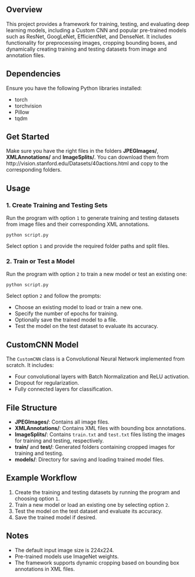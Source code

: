 <h2>Overview</h2>
<p>This project provides a framework for training, testing, and evaluating deep learning models, including a Custom CNN and popular pre-trained models such as ResNet, GoogLeNet, EfficientNet, and DenseNet. It includes functionality for preprocessing images, cropping bounding boxes, and dynamically creating training and testing datasets from image and annotation files.</p>

<h2>Dependencies</h2>
<p>Ensure you have the following Python libraries installed:</p>
<ul>
    <li>torch</li>
    <li>torchvision</li>
    <li>Pillow</li>
    <li>tqdm</li>
</ul>
<h2>Get Started</h2>
<p>Make sure you have the right files in the folders <strong>JPEGImages/</strong>, <strong>XMLAnnotations/</strong> and <strong>ImageSplits/</strong>. You can download them from <a>http://vision.stanford.edu/Datasets/40actions.html</a> and copy to the corresponding folders.</p>
<h2>Usage</h2>

<h3>1. Create Training and Testing Sets</h3>
<p>Run the program with option <code>1</code> to generate training and testing datasets from image files and their corresponding XML annotations.</p>
<pre><code>python script.py</code></pre>
<p>Select option <code>1</code> and provide the required folder paths and split files.</p>

<h3>2. Train or Test a Model</h3>
<p>Run the program with option <code>2</code> to train a new model or test an existing one:</p>
<pre><code>python script.py</code></pre>
<p>Select option <code>2</code> and follow the prompts:</p>
<ul>
    <li>Choose an existing model to load or train a new one.</li>
    <li>Specify the number of epochs for training.</li>
    <li>Optionally save the trained model to a file.</li>
    <li>Test the model on the test dataset to evaluate its accuracy.</li>
</ul>

<h2>CustomCNN Model</h2>
<p>The <code>CustomCNN</code> class is a Convolutional Neural Network implemented from scratch. It includes:</p>
<ul>
    <li>Four convolutional layers with Batch Normalization and ReLU activation.</li>
    <li>Dropout for regularization.</li>
    <li>Fully connected layers for classification.</li>
</ul>

<h2>File Structure</h2>
<ul>
    <li><strong>JPEGImages/</strong>: Contains all image files.</li>
    <li><strong>XMLAnnotations/</strong>: Contains XML files with bounding box annotations.</li>
    <li><strong>ImageSplits/</strong>: Contains <code>train.txt</code> and <code>test.txt</code> files listing the images for training and testing, respectively.</li>
    <li><strong>train/</strong> and <strong>test/</strong>: Generated folders containing cropped images for training and testing.</li>
    <li><strong>models/</strong>: Directory for saving and loading trained model files.</li>
</ul>

<h2>Example Workflow</h2>
<ol>
    <li>Create the training and testing datasets by running the program and choosing option <code>1</code>.</li>
    <li>Train a new model or load an existing one by selecting option <code>2</code>.</li>
    <li>Test the model on the test dataset and evaluate its accuracy.</li>
    <li>Save the trained model if desired.</li>
</ol>

<h2>Notes</h2>
<ul>
    <li>The default input image size is 224x224.</li>
    <li>Pre-trained models use ImageNet weights.</li>
    <li>The framework supports dynamic cropping based on bounding box annotations in XML files.</li>
</ul>
